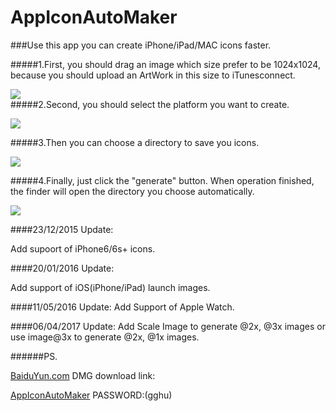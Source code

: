 # AppIconAutoMaker
###Use this app you can create iPhone/iPad/MAC icons faster.

#####1.First, you should drag an image which size prefer to be 1024x1024, because you should upload an ArtWork in this size to iTunesconnect.

![](https://github.com/Kito0615/AppIconAutoMaker/raw/master/.First.png)  
#####2.Second, you should select the platform you want to create.

![](https://github.com/Kito0615/AppIconAutoMaker/raw/master/.Second.png)

#####3.Then you can choose a directory to save you icons.

![](https://github.com/Kito0615/AppIconAutoMaker/raw/master/.Third.png)

#####4.Finally, just click the "generate" button. When operation finished, the finder will open the directory you choose automatically.

![](https://github.com/Kito0615/AppIconAutoMaker/raw/master/.Fourth.png)

####23/12/2015 Update:

Add supoort of iPhone6/6s+ icons.

####20/01/2016 Update:

Add support of iOS(iPhone/iPad) launch images.

####11/05/2016 Update:
Add Support of Apple Watch.

####06/04/2017 Update:
Add Scale Image to generate @2x, @3x images or use image@3x to generate @2x, @1x images.

######PS.

[BaiduYun.com](https://pan.baidu.com/s/1jImMfmm) DMG download link:

[AppIconAutoMaker](https://pan.baidu.com/s/1jImMfmm) PASSWORD:(gghu)
